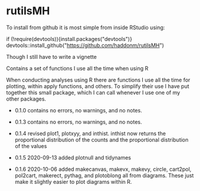 # rutilsMH

To install from github it is most simple from inside RStudio using:

if (!require(devtools)){install.packages("devtools")} 
devtools::install_github("https://github.com/haddonm/rutilsMH")

Though I still have to write a vignette

Contains a set of functions I use all the time when using R

When conducting analyses using R there are functions I use all the time for plotting, within apply functions, and others. To simplify their use I have put  together this small package, which I can call whenever I use one of my other packages.

* 0.1.0 contains no errors, no warnings, and no notes.

* 0.1.3 contains no errors, no warnings, and no notes.

* 0.1.4 revised plot1, plotxyy, and inthist. inthist now returns the proportional distribution of the counts and the proportional distribution of the values

* 0.1.5 2020-09-13 added plotnull and tidynames 

* 0.1.6 2020-10-06 added makecanvas, makevx, makevy, circle, cart2pol, pol2cart, makerect, pythag, and plotoblong all from diagrams. These just make it slightly easier to plot diagrams within R.
